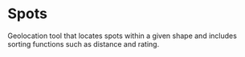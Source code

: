 # Spots
Geolocation tool that locates spots within a given shape and includes sorting functions such as distance and rating.
